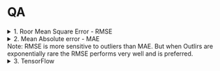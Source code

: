 # QA
<details>
<summary>
1. Roor Mean Square Error - RMSE
</summary>
A Typical performance measure for rgression problem is the root mean square error(RMSE).\
It gives an idea of how uch eror the system typically makes in its prediction
</details>

<details>
<summary>
2. Mean Absolute error - MAE
</summary>
IF there are many outliers you might consider using MAE( also called average absolute deviation).
</details>
Note: RMSE is more sensitive to outliers than MAE. But when Outlirs are exponentially rare the RMSE performs very well and is preferred.

<details>
<summary>
3. TensorFlow
</summary>
Opensouce deep learning library developed by google for ML and DL application.\
Efficiently handles large scale numerical computation.\
Supports CPU and GPU acceleration.\
Used for training and deploying ML  models.\ 
</details>
